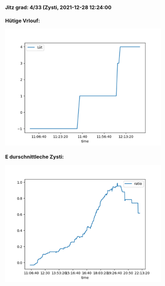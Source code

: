 ### Jitz grad: 4/33 (Zysti, 2021-12-28 12:24:00

### Hütige Vrlouf:
![Graph](Today.png)

### E durschnittleche Zysti:
![Graph](Zysti.png)